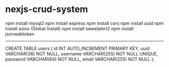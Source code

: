 # nexjs-crud-system
npm install mysql2
npm install express
npm install cors
npm install uuid
npm install axios (Global Install)
npm install sweetalert2
npm install jsonwebtoken

***********************************
CREATE TABLE users (
  id INT AUTO_INCREMENT PRIMARY KEY,
  uuid VARCHAR(36) NOT NULL,
  username VARCHAR(255) NOT NULL UNIQUE,
  password VARCHAR(64) NOT NULL,
  email VARCHAR(255) NOT NULL
);
